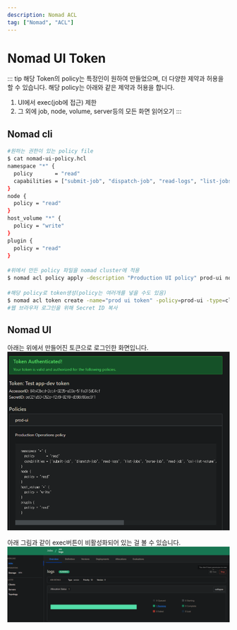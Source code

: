 ```yaml
---
description: Nomad ACL
tag: ["Nomad", "ACL"]
---
```


# Nomad UI Token 
::: tip
해당 Token의 policy는 특정인이 원하여 만들었으며, 더 다양한 제약과 허용을 할 수 있습니다. 해당 policy는 아래와 같은 제약과 허용을 합니다.
1. UI에서 exec(job에 접근) 제한
2. 그 외에 job, node, volume, server등의 모든 화면 읽어오기
:::

## Nomad cli

```bash
#원하는 권한이 있는 policy file
$ cat nomad-ui-policy.hcl
namespace "*" {
  policy       = "read"
  capabilities = ["submit-job", "dispatch-job", "read-logs", "list-jobs", "parse-job", "read-job", "csi-list-volume", "csi-read-volume", "list-scaling-policies", "read-scaling-policy", "read-job-scaling", "read-fs"]
}
node {
  policy = "read"
}
host_volume "*" {
  policy = "write"
}
plugin {
  policy = "read"
}

#위에서 만든 policy 파일을 nomad cluster에 적용
$ nomad acl policy apply -description "Production UI policy" prod-ui nomad-ui-policy.hcl

#해당 policy로 token생성(policy는 여러개를 넣을 수도 있음)
$ nomad acl token create -name="prod ui token" -policy=prod-ui -type=client | tee ui-prod.token
#웹 브라우저 로그인을 위해 Secret ID 복사
```

## Nomad UI
아래는 위에서 만들어진 토큰으로 로그인한 화면입니다.
![TokenLogin](./image/token_login.png)

아래 그림과 같이 exec버튼이 비활성화되어 있는 걸 볼 수 있습니다.
![exec비활성화](./image/not_exec.png)
